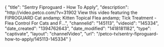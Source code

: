 {
    "title": "Sentry Fiproguard - How To Apply",
    "description": "http:\/\/video.petco.com\/?v=31902 View this video featuring the FIPROGUARD Cat andamp; Kitten Topical Flea andamp; Tick Treatment - Flea Control For Cats and F...",
    "channelid": "145113",
    "videoid": "145334",
    "date_created": "1394762643",
    "date_modified": "1418181182",
    "type": "captivate",
    "layout": "channelVideo",
    "url": "\/petco-tv\/sentry-fiproguard-how-to-apply\/145113-145334"
}
